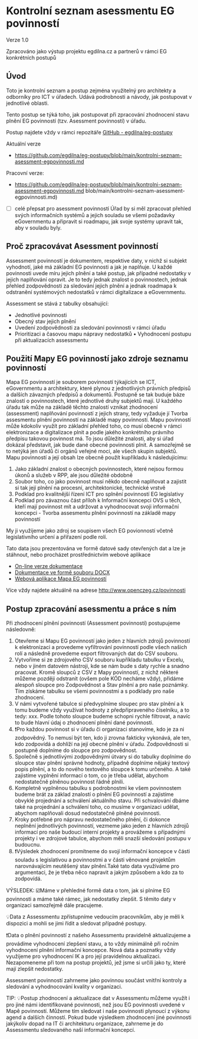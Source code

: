 # Kontrolní seznam asessmentu EG povinností

Verze 1.0

Zpracováno jako výstup projektu egdilna.cz a partnerů v rámci EG konkrétních postupů

## Úvod

Toto je kontrolní seznam a postup zejména využitelný pro architekty a odborníky pro ICT v úřadech. Udává podrobnosti a návody, jak postupovat v jednotlivé oblasti.

Tento postup se týká toho, jak postupovat při zpracování zhodnocení stavu plnění EG povinností (tzv. Asessment povinností) v úřadu.

Postup najdete vždy v rámci repozitáře [GitHub - egdilna/eg-postupy](https://github.com/egdilna/eg-postupy)

Aktuální verze

- https://github.com/egdilna/eg-postupy/blob/main/kontrolni-seznam-asessment-egpovinnosti.md


Pracovní verze:

- https://github.com/egdilna/eg-postupy/blob/main/kontrolni-seznam-asessment-egpovinnosti.md
blob/main/kontrolni-seznam-asessment-egpovinnosti.md)

- [ ] celé přepsat pro asessment povinností Úřad by si měl zpracovat přehled svých informačních systémů a jejich souladu se všemi požadavky eGovernmentu a připravit si roadmapu, jak svoje systémy upravit tak, aby v souladu byly.

## Proč zpracovávat Asessment povinností

Assessment povinností je dokumentem, respektive daty, v nichž si subjekt vyhodnotí, jaké má základní EG povinnosti a jak je naplňuje. U každé povinnosti uvede míru jejich plnění a také postup, jak případné nedostatky v jejich naplňování opravit.
Je to tedy jednak znalost o povinnostech, jednak přehled zodpovědnosti za sledování jejich plnění a jednak roadmapa k odstranění systémových nedostatků v rámci digitalizace a eGovernmentu.

Assessment se stává z tabulky obsahující:

- Jednotlivé povinnosti
- Obecný stav jejich plnění
- Uvedení zodpovědnosti za sledování povinnosti v rámci úřadu
- Prioritizaci a časovou mapu nápravy nedostatků
• Vyhodnocení postupu při aktualizacích assessmentu

## Použití Mapy EG povinností jako zdroje seznamu povinností

Mapa EG povinností je souborem povinností týkajících se ICT, eGovernmentu a architektury, které plynou z jednotlivých právních předpisů a dalších závazných předpisů a dokumentů. Postupně se tak buduje báze znalostí o povinnostech, které jednotlivé druhy subjektů mají. U každého úřadu tak může na základě těchto znalostí vznikat zhodnocení (assessment) naplňování povinností z jejich strany, tedy vyžaduje jí Tvorba assesmentu plnění povinností na základě mapy povinností.
Mapu povinností může kdokoliv využít pro základní přehled toho, co musí obecně v rámci elektronizace a digitalizace plnit a podle jakého konkrétního právního předpisu takovou povinnost má. To jsou důležité znalosti, aby si úřad dokázal představit, jak bude dané obecné povinnosti plnit. A samozřejmě se to netýká jen úřadů či orgánů veřejné moci, ale všech skupin subjektů.
Mapu povinností a její obsah lze obecně použít kupříkladu k následujícímu:

1. Jako základní znalost o obecných povinnostech, které nejsou formou úkonů a služeb v RPP, ale jsou důležité obdobně
2. Soubor toho, co jako povinnost musí někdo obecně naplňovat a zajistit si tak její plnění na procesní, architektonické, technické vrstvě
3. Podklad pro kvalitnější řízení ICT pro splnění povinností EG legislativy
4. Podklad pro závaznou část příloh k Informační koncepci OVS u těch, kteří mají povinnost mít a udržovat a vyhodnocovat svoji informační koncepci - Tvorba assesmentu plnění povinností na základě mapy povinností

My ji využijeme jako zdroj se soupisem všech EG povionností včetně legislativního určení a přiřazení podle rolí.

Tato data jsou prezentována ve formě datové sady otevřených dat a lze je stáhnout, nebo procházet prostřednictvím webové aplikace

- [On-line verze dokumentace](mapa-povinnosti-dokumentace.html)
- [Dokumentace ve formě souboru DOCX](mapa-povinnosti-dokumentace.docx)
- [Webová aplikace Mapa EG povinností](https://airtable.com/shrXrjDosrC90Pmad/tblNus2OArc8XSVHA)

Více vždy najdete aktuálně na adrese <http://www.openczeg.cz/povinnosti>

## Postup zpracování asessmentu a práce s ním

Při zhodnocení plnění povinností (Assessment povinností) postupujeme následovně:

1.  Otevřeme si Mapu EG povinností jako jeden z hlavních zdrojů povinností k elektronizaci a provedeme vyfiltrování povinností podle všech našich rolí a následně provedeme export filtrovaných dat do CSV souboru.
2. Vytvoříme si ze zdrojového CSV souboru kupříkladu tabulku v Excelu, nebo v jiném datovém nástroji, kde se nám bude s daty rychle a snadno pracovat. Kromě sloupců z CSV z Mapy povinností, z nichž některé můžeme později odstranit (ovšem pole KÓD necháme vždy), přidáme alespoň sloupce pro Zodpovědnost a Stav plnění a pro naše poznámky. Tím získáme tabulku se všemi povinnostmi a s podklady pro naše zhodnocení.
3. V námi vytvořené tabulce si předvyplníme sloupec pro stav plnění a k tomu budeme vždy využívat hodnoty z předpřipraveného číselníku, a to tedy: xxx. Podle tohoto sloupce budeme schopni rychle filtrovat, a navíc to bude hlavní údaj o zhodnocení plnění dané povinnosti.
4. ❗Pro každou povinnost si v úřadu či organizaci stanovíme, kdo je za ni zodpovědný. To nemusí být ten, kdo ji zrovna fakticky vykonává, ale ten, kdo zodpovídá a dohlíží na její obecné plnění v úřadu. Zodpovědnosti si postupně doplníme do sloupce pro zodpovědnost.
5. Společně s jednotlivými zodpovědnými útvary si do tabulky doplníme do sloupce stav plnění správné hodnoty, případně doplníme nějaký textový popis plnění, a to do nového textového sloupce k tomu určeného. A také zajistíme vyplnění informací o tom, co je třeba udělat, abychom nedostatečně plněnou povinnost řádně plnili.
6. Kompletně vyplněnou tabulku s podrobnostmi ke všem povinnostem budeme brát za základ znalostí o plnění EG povinností a zajistíme obvyklé projednání a schválení aktuálního stavu. Při schvalování dbáme také na projednání a schválení toho, co musíme v organizaci udělat, abychom naplňovali dosud nedostatečně plněné povinnosti.
7. Kroky potřebné pro nápravu nedostatečného plnění, či dokonce neplnění jednotlivých povinností, vezmeme jako jeden z hlavních zdrojů informací pro naše budoucí interní projekty a provážeme s případnými projekty i ve zdrojové tabulce, abychom měli snazší sledování postupu v budoucnu.
8. ❗Výsledek zhodnocení promítneme do svojí informační koncepce v části souladu s legislativou a povinnostmi a v části věnované projektům narovnávajícím neutěšený stav plnění.Také tato data využíváme pro argumentaci, že je třeba něco napravit a jakým způsobem a kdo za to zodpovídá.

VÝSLEDEK:  ☑️Máme v přehledné formě data o tom, jak si plníme EG povinnosti a máme také rámec, jak nedostatky zlepšit. S těmito daty v organizaci samozřejmě dále pracujeme.

💡Data z Assessmentu zpřístupníme vedoucím pracovníkům, aby je měli k dispozici a mohli se jimi řídit a sledovat případné postupy.

❗Data o plnění povinností z našeho Assessmentu pravidelně aktualizujeme a provádíme vyhodnocení zlepšení stavu, a to vždy minimálně při ročním vyhodnocení plnění informační koncepce. Nová data a poznatky vždy využijeme pro vyhodnocení IK a pro její pravidelnou aktualizaci. Nezapomeneme při tom na postup projektů, jež jsme si určili jako ty, které mají zlepšit nedostatky.

Assessment povinností zahrneme jako povinnou součást vnitřní kontroly a sledování a vyhodnocování kvality v organizaci.

TIP:  💡Postup zhodnocení a aktualizace dat v Assessmentu můžeme využít i pro jiné námi identifikované povinnosti, než jsou EG povinnosti uvedené v Mapě povinností. Můžeme tím sledovat i naše povinnosti plynoucí z výkonu agend a dalších činností. Pokud bude výsledkem zhodnocení jiné povinnosti jakýkoliv dopad na IT či architekturu organizace, zahrneme je do Assessmentu sledovaného naší informační koncepcí.
